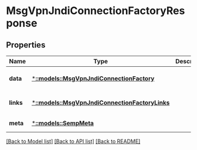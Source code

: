 # MsgVpnJndiConnectionFactoryResponse

## Properties
Name | Type | Description | Notes
------------ | ------------- | ------------- | -------------
**data** | [***::models::MsgVpnJndiConnectionFactory**](MsgVpnJndiConnectionFactory.md) |  | [optional] [default to null]
**links** | [***::models::MsgVpnJndiConnectionFactoryLinks**](MsgVpnJndiConnectionFactoryLinks.md) |  | [optional] [default to null]
**meta** | [***::models::SempMeta**](SempMeta.md) |  | [default to null]

[[Back to Model list]](../README.md#documentation-for-models) [[Back to API list]](../README.md#documentation-for-api-endpoints) [[Back to README]](../README.md)


